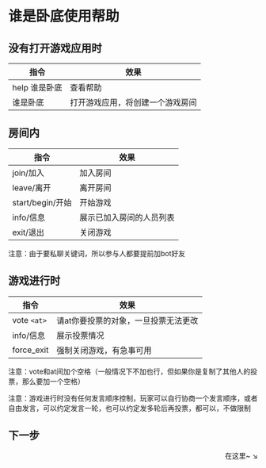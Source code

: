 # 谁是卧底使用帮助

## 没有打开游戏应用时

指令|效果
-|-
help 谁是卧底 | 查看帮助
谁是卧底 | 打开游戏应用，将创建一个游戏房间

## 房间内

指令|效果 
-|-
join/加入 | 加入房间
leave/离开 | 离开房间
start/begin/开始 | 开始游戏
info/信息 | 展示已加入房间的人员列表
exit/退出 | 关闭游戏 

注意：由于要私聊关键词，所以参与人都要提前加bot好友

## 游戏进行时

指令|效果 
-|-
vote `<at>` | 请at你要投票的对象，一旦投票无法更改
info/信息 | 展示投票情况
force_exit | 强制关闭游戏，有急事可用

注意：vote和at间加个空格（一般情况下不加也行，但如果你是复制了其他人的投票，那么要加一个空格）

注意：游戏进行时没有任何发言顺序控制，玩家可以自行协商一个发言顺序，或者自由发言，可以约定发言一轮，也可以约定发多轮后再投票，都可以，不做限制

## 下一步

<div align="right">
    在这里~ ↘
</div>

